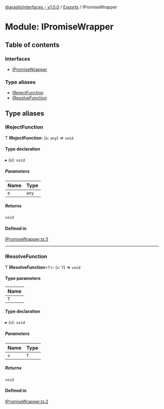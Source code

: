 [@arashi/interfaces - v1.0.0](../README.md) / [Exports](../modules.md) / IPromiseWrapper

# Module: IPromiseWrapper

## Table of contents

### Interfaces

- [IPromiseWrapper](../interfaces/IPromiseWrapper.IPromiseWrapper-1.md)

### Type aliases

- [IRejectFunction](IPromiseWrapper.md#irejectfunction)
- [IResolveFunction](IPromiseWrapper.md#iresolvefunction)

## Type aliases

### IRejectFunction

Ƭ **IRejectFunction**: (`e`: `any`) => `void`

#### Type declaration

▸ (`e`): `void`

##### Parameters

| Name | Type |
| :------ | :------ |
| `e` | `any` |

##### Returns

`void`

#### Defined in

[IPromiseWrapper.ts:3](https://github.com/arashijs/interfaces/blob/5879487/src/IPromiseWrapper.ts#L3)

___

### IResolveFunction

Ƭ **IResolveFunction**<`T`\>: (`v`: `T`) => `void`

#### Type parameters

| Name |
| :------ |
| `T` |

#### Type declaration

▸ (`v`): `void`

##### Parameters

| Name | Type |
| :------ | :------ |
| `v` | `T` |

##### Returns

`void`

#### Defined in

[IPromiseWrapper.ts:2](https://github.com/arashijs/interfaces/blob/5879487/src/IPromiseWrapper.ts#L2)
